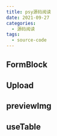 ```yaml
---
title: psy源码阅读
date: 2021-09-27
categories:
  - 源码阅读
tags: 
  - source-code
---
```



## FormBlock

## Upload

## previewImg

## useTable